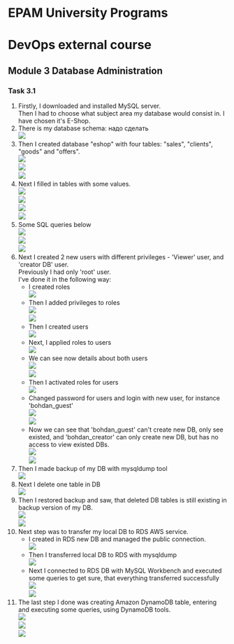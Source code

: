 # EPAM University Programs
# DevOps external course
## Module 3 Database Administration
### Task 3.1

1. Firstly, I downloaded and installed MySQL server. <br>
Then I had to choose what subject area my database would consist in.
I have chosen it's E-Shop.
2. There is my database schema: надо сделать <br>
![](1.png)<br>
3. Then I created database "eshop" with four tables: "sales", "clients", "goods" and "offers". <br>
![](2.png)<br>
![](3.png)<br>
![](4.png)<br>
4. Next I filled in tables with some values. <br>
![](5.png)<br>
![](6.png)<br>
![](7.png)<br>
![](8.png)<br>
5. Some SQL queries below <br>
![](9.png)<br>
![](10.png)<br>
![](11.png)<br>
6. Next I created 2 new users with different privileges - 'Viewer' user, and 'creator DB' user. <br> Previously I had only 'root' user. <br>
I've done it in the following way: <br>
    * I created roles <br>
    ![](12.png)<br>
    * Then I added privileges to roles<br>
    ![](13.png)<br>
    ![](14.png)<br>
    * Then I created users <br>
    ![](15.png)<br>
    * Next, I applied roles to users <br>
    ![](16.png)<br>
    * We can see now details about both users <br>
    ![](17.png)<br>
    ![](18.png)<br>
    * Then I activated roles for users <br>
    ![](19.png)<br>
    * Changed password for users and login with new user, for instance 'bohdan_guest' <br>
    ![](20.png)<br>
    ![](21.png)<br>
    * Now we can see that 'bohdan_guest' can't create new DB, only see existed, and 'bohdan_creator' can only create new DB, but has no access to view existed DBs. <br>
    ![](22.png)<br>
    ![](23.png)<br>
7. Then I made backup of my DB with mysqldump tool <br>
![](24.png)<br>
8. Next I delete one table in DB <br>
![](25.png)<br>
9. Then I restored backup and saw, that deleted DB tables is still existing in backup version of my DB. <br>
![](26.png)<br>
![](27.png)<br>
10. Next step was to transfer my local DB to RDS AWS service. <br>
    * I created in RDS new DB and managed the public connection. <br>
    ![](28.png)<br>
    * Then I transferred local DB to RDS with mysqldump <br>
    ![](29.png)<br>
    * Next I connected to RDS DB with MySQL Workbench and executed some queries to get sure, that everything transferred successfully <br>
    ![](30.png)<br>
    ![](31.png)<br>
11. The last step I done was creating Amazon DynamoDB table, entering and executing some queries, using DynamoDB tools. <br>
![](32.png)<br>
![](33.png)<br>
![](34.png)<br>
